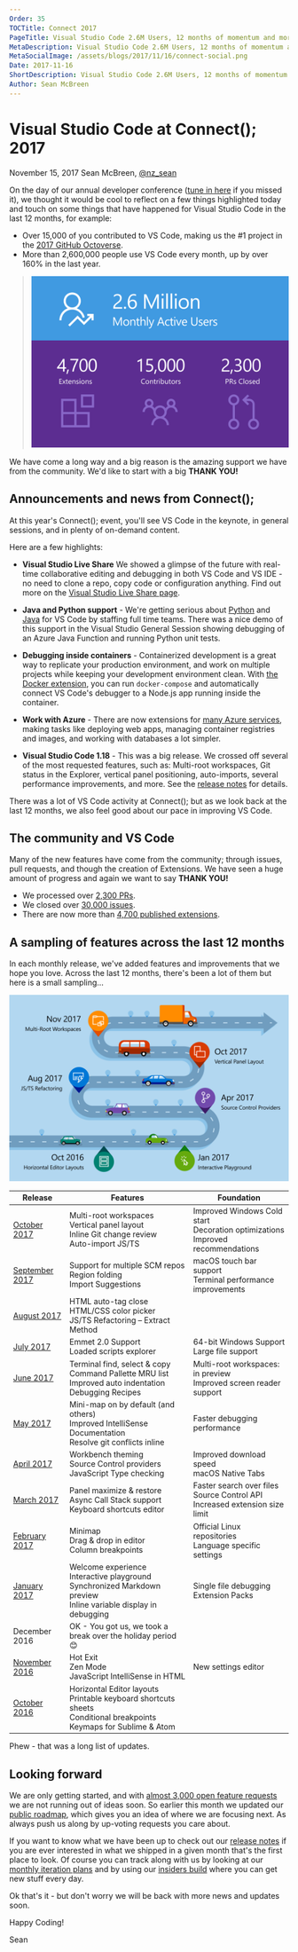 ```yaml
---
Order: 35
TOCTitle: Connect 2017
PageTitle: Visual Studio Code 2.6M Users, 12 months of momentum and more to come.
MetaDescription: Visual Studio Code 2.6M Users, 12 months of momentum and more to come.
MetaSocialImage: /assets/blogs/2017/11/16/connect-social.png
Date: 2017-11-16
ShortDescription: Visual Studio Code 2.6M Users, 12 months of momentum and more to come. A summary of news from Connect(); 2017
Author: Sean McBreen
---
```

# Visual Studio Code at Connect(); 2017

November 15, 2017 Sean McBreen, [@nz_sean](https://twitter.com/nz_sean)

On the day of our annual developer conference ([tune in here](https://www.microsoft.com/en-us/connectevent) if you missed it), we thought it would be cool to reflect on a few things highlighted today and touch on some things that have happened for Visual Studio Code in the last 12 months, for example:

* Over 15,000 of you contributed to VS Code, making us the #1 project in the [2017 GitHub Octoverse](https://octoverse.github.com/).
* More than 2,600,000 people use VS Code every month, up by over 160% in the last year.

>![1.0 image](metrics.svg)

We have come a long way and a big reason is the amazing support we have from the community. We'd like to start with a big **THANK YOU!**

## Announcements and news from Connect();

At this year's Connect(); event, you'll see VS Code in the keynote, in general sessions, and in plenty of on-demand content.

Here are a few highlights:

* **Visual Studio Live Share** We showed a glimpse of the future with real-time collaborative editing and debugging in both VS Code and VS IDE - no need to clone a repo, copy code or configuration anything. Find out more on the [Visual Studio Live Share page](/visual-studio-live-share).

* **Java and Python support** - We're getting serious about [Python](/docs/languages/python) and [Java](/docs/languages/java) for VS Code by staffing full time teams.  There was a nice demo of this support in the Visual Studio General Session showing debugging of an Azure Java Function and running Python unit tests.

* **Debugging inside containers** - Containerized development is a great way to replicate your production environment, and work on multiple projects while keeping your development environment clean. With [the Docker extension](https://marketplace.visualstudio.com/items?itemName=ms-azuretools.vscode-docker), you can run `docker-compose` and automatically connect VS Code's debugger to a Node.js app running inside the container.

* **Work with Azure** - There are now extensions for [many Azure services](https://marketplace.visualstudio.com/search?target=VSCode&category=Azure&sortBy=Downloads), making tasks like deploying web apps, managing container registries and images, and working with databases a lot simpler.

* **Visual Studio Code 1.18** - This was a big release. We crossed off several of the most requested features, such as: Multi-root workspaces, Git status in the Explorer, vertical panel positioning, auto-imports, several performance improvements, and more. See the [release notes](https://code.visualstudio.com/updates/v1_18) for details.

There was a lot of VS Code activity at Connect(); but as we look back at the last 12 months, we also feel good about our pace in improving VS Code.

## The community and VS Code

Many of the new features have come from the community; through issues, pull requests, and though the creation of Extensions. We have seen a huge amount of progress and again we want to say **THANK YOU!**

* We processed over [2,300 PRs](https://github.com/Microsoft/vscode/pulls?q=is%3Apr+is%3Aclosed).
* We closed over [30,000 issues](https://github.com/Microsoft/vscode/issues?q=is%3Aissue+is%3Aclosed).
* There are now more than [4,700 published extensions](https://marketplace.visualstudio.com/search?target=VSCode&category=All%20categories&sortBy=Downloads).

## A sampling of features across the last 12 months

In each monthly release, we've added features and improvements that we hope you love. Across the last 12 months, there's been a lot of them but here is a small sampling...

![Roadmap](roadmap.svg)

Release|Features|Foundation
-------|----------|---------
[October 2017](/updates/v1_18) |    Multi-root workspaces <BR> Vertical panel layout <BR> Inline Git change review <BR> Auto-import JS/TS | Improved Windows Cold start<BR>Decoration optimizations<BR>Improved recommendations
[September 2017](/updates/v1_) |    Support for multiple SCM repos <BR> Region folding <BR> Import Suggestions| macOS touch bar support<BR>Terminal performance improvements
[August 2017](/updates/v1_17) | HTML auto-tag close <BR> HTML/CSS color picker <BR> JS/TS Refactoring – Extract Method
[July 2017](/updates/v1_16) |   Emmet 2.0 Support<BR>Loaded scripts explorer | 64-bit Windows Support <BR>Large file support
[June 2017](/updates/v1_15) |   Terminal find, select & copy<BR>Command Pallette MRU list <BR> Improved auto indentation <BR> Debugging Recipes <BR> | Multi-root workspaces: in preview <BR> Improved screen reader support
[May 2017](/updates/v1_13) |    Mini-map on by default (and others) <BR> Improved IntelliSense Documentation <BR> Resolve git conflicts inline|Faster debugging performance
[April 2017](/updates/v1_12) |  Workbench theming <BR> Source Control providers <BR> JavaScript Type checking | Improved download speed<BR> macOS Native Tabs
[March 2017](/updates/v1_11) |  Panel maximize & restore <BR> Async Call Stack support<BR>Keyboard shortcuts editor | Faster search over files<BR> Source Control API<BR>Increased extension size limit
[February 2017](/updates/v1_10) |   Minimap <BR> Drag & drop in editor <BR> Column breakpoints|Official Linux repositories<BR>Language specific settings
[January 2017](/updates/v1_9) | Welcome experience <BR> Interactive playground <BR> Synchronized Markdown preview <BR> Inline variable display in debugging| Single file debugging<BR>Extension Packs
December 2016 | OK - You got us, we took a break over the holiday period 😊
[November 2016](/updates/v1_8) |    Hot Exit <BR> Zen Mode <BR> JavaScript IntelliSense in HTML| New settings editor
[October 2016](/updates/v1_7) | Horizontal Editor layouts <BR> Printable keyboard shortcuts sheets <BR> Conditional breakpoints <BR> Keymaps for Sublime & Atom|

Phew - that was a long list of updates.

## Looking forward
We are only getting started, and with [almost 3,000 open feature requests](https://github.com/Microsoft/vscode/issues?q=is%3Aopen+is%3Aissue+label%3Afeature-request+sort%3Areactions-%2B1-desc) we are not running out of ideas soon.  So earlier this month we updated our [public roadmap](https://github.com/Microsoft/vscode/wiki/Roadmap), which gives you an idea of where we are focusing next.  As always push us along by up-voting requests you care about.

If you want to know what we have been up to check out our [release notes](https://code.visualstudio.com/updates) if you are ever interested in what we shipped in a given month that's the first place to look.  Of course you can track along with us by looking at our [monthly iteration plans](https://github.com/Microsoft/vscode/wiki/Iteration-Plans) and by using our [insiders build](https://code.visualstudio.com/insiders/) where you can get new stuff every day.

Ok that's it - but don't worry we will be back with more news and updates soon.

Happy Coding!

Sean
